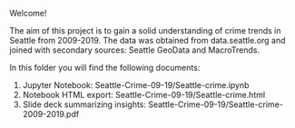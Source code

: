 Welcome!

The aim of this project is to gain a solid understanding of crime trends in Seattle from 2009-2019. The data was obtained from data.seattle.org and joined with secondary sources: Seattle GeoData and MacroTrends. 

In this folder you will find the following documents:
1. Jupyter Notebook: Seattle-Crime-09-19/Seattle-crime.ipynb
2. Notebook HTML export: Seattle-Crime-09-19/Seattle-crime.html
3. Slide deck summarizing insights: Seattle-Crime-09-19/Seattle-crime-2009-2019.pdf
